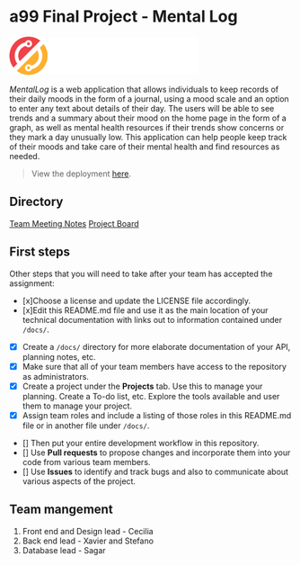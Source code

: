 # a99 Final Project - Mental Log

![MentalLog logo](front/assets/lightlogo.svg)

*MentalLog* is a web application that allows individuals to keep records of their daily moods in the form of a journal, using a mood scale and an option to enter any text about details of their day. The users will be able to see trends and a summary about their mood on the home page in the form of a graph, as well as mental health resources if their trends show concerns or they mark a day unusually low. This application can help people keep track of their moods and take care of their mental health and find resources as needed. 

>View the deployment [here](https://comp426-2022-spring.github.io/a99-maia/front/index.html).

## Directory

[Team Meeting Notes](https://github.com/comp426-2022-spring/a99-maia/blob/main/docs/Meeting-Notes.md)
[Project Board](https://github.com/comp426-2022-spring/a99-maia/projects/1)

## First steps

Other steps that you will need to take after your team has accepted the assignment:

- [x]Choose a license and update the LICENSE file accordingly. 
- [x]Edit this README.md file and use it as the main location of your technical documentation with links out to information contained under `/docs/`.
- [x] Create a `/docs/` directory for more elaborate documentation of your API, planning notes, etc.
- [x] Make sure that all of your team members have access to the repository as administrators.
- [x] Create a project under the **Projects** tab. Use this to manage your planning. Create a To-do list, etc. Explore the tools available and user them to manage your project.
- [x] Assign team roles and include a listing of those roles in this README.md file or in another file under `/docs/`.
- [] Then put your entire development workflow in this repository.
- [] Use **Pull requests** to propose changes and incorporate them into your code from various team members. 
- [] Use **Issues** to identify and track bugs and also to communicate about various aspects of the project.

## Team mangement

1. Front end and Design lead - Cecilia
2. Back end lead - Xavier and Stefano
3. Database lead - Sagar